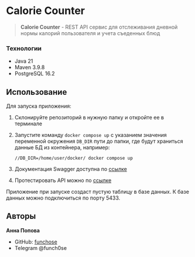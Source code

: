 # Calorie Counter <a name="about-project"></a>

> **Calorie Counter** - REST API сервис для отслеживания дневной нормы калорий пользователя и учета съеденных блюд

### Технологии <a name="built-with"></a>

  <ul>
    <li>Java 21</li>
    <li>Maven 3.9.8</li>
    <li>PostgreSQL 16.2</li>
  </ul>

## Использование
Для запуска приложения:
1. Склонируйте репозиторий в нужную папку и откройте ее в терминале
  
2. Запустите команду `docker compose up` с указанием значения переменной окружения `DB_DIR` пути до папки, где будут храниться данные БД из контейнера, например:

   `//DB_DIR=/home/user/docker/ docker compose up`
3. Документация Swagger доступна по [ссылке](http://localhost:8080/swagger-ui/index.html#/)

4. Протестировать API можно по [ссылке](https://web.postman.co/workspace/4400b487-b6e8-4775-87b2-e58386bc8aae/documentation/37529477-e2c18649-52fd-43ff-a7bd-c211eff84638)

Приложение при запуске создаст пустую таблицу в базе данных. К базе данных можно подключиться по порту 5433.

## Авторы <a name="authors"></a>
 **Анна Поповa**

- GitHub: [funchose](https://github.com/funchose)
- Telegram @funch0se
